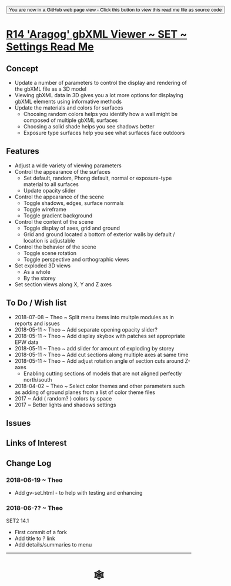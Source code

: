 <span style=display:none; >[You are now in a GitHub source code view - click this link to view Read Me file as a web page](http://www.ladybug.tools/spider/index.html#gbxml-viewer/r14/gv-set-settings/README.md "View file as a web page." ) </span>

<div><input type=button onclick="window.location.href='https://github.com/ladybug-tools/spider/blob/master/gbxml-viewer/r14/gv-set-settings/README-template.md'";
value='You are now in a GitHub web page view - Click this button to view this read me file as source code' ></div>


# [R14 'Aragog' gbXML Viewer ~ SET ~ Settings Read Me]( #gbxml-viewer/r14/gv-set-settings/README.md )

<!--
<iframe class=iframeReadMe src=http://www.ladybug.tools/spider/gbxml-viewer/r14/gv-set-settings/gv-tmp.html width=100% height=400px >Iframes are not displayed on github.com</iframe>

## Full screen test script: [SET ~ Settings]( http://www.ladybug.tools/spider/gbxml-viewer/r14/gv-set-settings/gv-tmp.html )
-->

## Concept

* Update a number of parameters to control the display and rendering of the gbXML file as a 3D model
* Viewing gbXML data in 3D gives you a lot more options for displaying gbXML elements using informative methods
* Update the materials and colors for surfaces
	- Choosing random colors helps you identify how a wall might be composed of multiple gbXML surfaces
	- Choosing a solid shade helps you see shadows better
	- Exposure type surfaces help you see what surfaces face outdoors

## Features

* Adjust a wide variety of viewing parameters
* Control the appearance of the surfaces
	* Set default, random, Phong default, normal or exposure-type material to all surfaces
	* Update opacity slider
* Control the appearance of the scene
	* Toggle shadows, edges, surface normals
	* Toggle wireframe
	* Toggle gradient background
* Control the content of the scene
	* Toggle display of axes, grid and ground
	* Grid and ground located a bottom of exterior walls by default / location is adjustable
* Control the behavior of the scene
	* Toggle scene rotation
	* Toggle perspective and orthographic views
* Set exploded 3D views
	* As a whole
	* By the storey
* Set section views along X, Y and Z axes



## To Do / Wish list

* 2018-07-08 ~ Theo ~ Split menu items into multple modules as in reports and issues
* 2018-05-11 ~ Theo ~ Add separate opening opacity slider?
* 2018-05-11 ~ Theo ~ Add display skybox with patches set appropriate EPW data
* 2018-05-11 ~ Theo ~ add slider for amount of exploding by storey
* 2018-05-11 ~ Theo ~ Add cut sections along multiple axes at same time
* 2018-05-11 ~ Theo ~ Add adjust rotation angle of section cuts around Z-axes
	* Enabling cutting sections of models that are not aligned perfectly north/south
* 2018-04-02 ~ Theo ~ Select color themes and other parameters such as adding of ground planes from a list of color theme files
* 2017 ~ Add ( random? ) colors by space
* 2017 ~ Better lights and shadows settings





## Issues



## Links of Interest



## Change Log

### 2018-06-19 ~ Theo

* Add gv-set.html - to help with testing and enhancing

### 2018-06-?? ~ Theo

SET2 14.1
* First commit of a fork
* Add title to ? link
* Add details/summaries to menu

***

# <center title="hello!" ><a href=javascript:window.scrollTo(0,0); style=text-decoration:none; > &#x1f578; </a></center>



